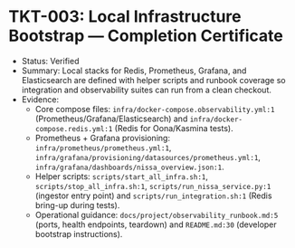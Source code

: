 # TKT-003: Local Infrastructure Bootstrap — Completion Certificate

- Status: Verified
- Summary: Local stacks for Redis, Prometheus, Grafana, and Elasticsearch are defined with helper scripts and runbook coverage so integration and observability suites can run from a clean checkout.
- Evidence:
  - Core compose files: `infra/docker-compose.observability.yml:1` (Prometheus/Grafana/Elasticsearch) and `infra/docker-compose.redis.yml:1` (Redis for Oona/Kasmina tests).
  - Prometheus + Grafana provisioning: `infra/prometheus/prometheus.yml:1`, `infra/grafana/provisioning/datasources/prometheus.yml:1`, `infra/grafana/dashboards/nissa_overview.json:1`.
  - Helper scripts: `scripts/start_all_infra.sh:1`, `scripts/stop_all_infra.sh:1`, `scripts/run_nissa_service.py:1` (ingestor entry point) and `scripts/run_integration.sh:1` (Redis bring-up during tests).
  - Operational guidance: `docs/project/observability_runbook.md:5` (ports, health endpoints, teardown) and `README.md:30` (developer bootstrap instructions).
